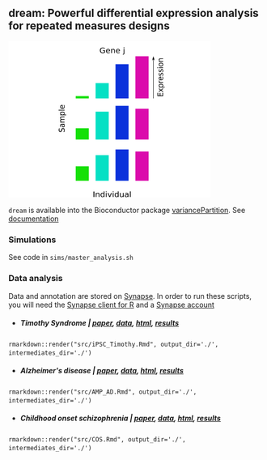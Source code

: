 ## dream: Powerful differential expression analysis for repeated measures designs

<p align="left">
<img src="https://raw.githubusercontent.com/GabrielHoffman/gabrielhoffman.github.io/master/img/dream_icon.png" width="400">
</p>

`dream` is available into the Bioconductor package [variancePartition](http://bioconductor.org/packages/release/bioc/html/variancePartition.html).  See [documentation](http://bioconductor.org/packages/devel/bioc/vignettes/variancePartition/inst/doc/dream.html)


### Simulations
See code in `sims/master_analysis.sh`

### Data analysis

Data and annotation are stored on [Synapse](https://www.synapse.org).  In order to run these scripts, you will need the [Synapse client for R](https://docs.synapse.org/articles/getting_started.html) and a [Synapse account](https://www.synapse.org/#!RegisterAccount:0)

- ##### Timothy Syndrome | [paper](https://www.nature.com/articles/nm.2576), [data](https://www.ncbi.nlm.nih.gov/geo/query/acc.cgi?acc=GSE25542), [html](https://cdn.rawgit.com/GabrielHoffman/dream_analysis/7f756df5/results/iPSC_Timothy.html), [results](https://github.com/GabrielHoffman/dream_analysis/tree/master/results/files/iPSC_Timothy)

`rmarkdown::render("src/iPSC_Timothy.Rmd", output_dir='./', intermediates_dir='./')`

- ##### Alzheimer's disease | [paper](https://www.nature.com/articles/sdata2018185), [data](https://www.synapse.org/#!Synapse:syn3159438), [html](https://cdn.rawgit.com/GabrielHoffman/dream_analysis/7f756df5/results/AMP_AD.html), [results](https://github.com/GabrielHoffman/dream_analysis/tree/master/results/files/AMP_AD)

`rmarkdown::render("src/AMP_AD.Rmd", output_dir='./', intermediates_dir='./')`

- ##### Childhood onset schizophrenia | [paper](https://www.nature.com/articles/s41467-017-02330-5), [data](www.synapse.org/hiPSC_COS), [html](https://cdn.rawgit.com/GabrielHoffman/dream_analysis/7f756df5/results/COS.html), [results](https://github.com/GabrielHoffman/dream_analysis/tree/master/results/files/COS)

`rmarkdown::render("src/COS.Rmd", output_dir='./', intermediates_dir='./')`

